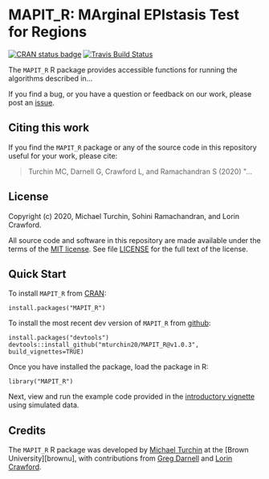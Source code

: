 # MAPIT_R: MArginal EPIstasis Test for Regions

[![CRAN status badge](https://www.r-pkg.org/badges/version/MAPIT_R)](https://cran.r-project.org/package=MAPIT_R)
[![Travis Build Status](https://travis-ci.org/mturchin20/MAPIT_R.svg?branch=master)](https://travis-ci.org/mturchin20/MAPIT_R)

The `MAPIT_R` R package provides accessible functions for running the
algorithms described in...

If you find a bug, or you have a question or feedback on our work,
please post an [issue][issues].

## Citing this work

If you find the `MAPIT_R` package or any of the source code in this
repository useful for your work, please cite:

> Turchin MC, Darnell G, Crawford L, and Ramachandran S (2020) 
> "...

## License

Copyright (c) 2020, Michael Turchin, Sohini Ramachandran, and Lorin Crawford.

All source code and software in this repository are made available
under the terms of the [MIT license][mit-license]. See
file [LICENSE](LICENSE) for the full text of the license.

## Quick Start

To install `MAPIT_R` from [CRAN](https://cran.r-project.org/web/packages/MAPIT_R/index.html):

```{r}
install.packages("MAPIT_R")
```

To install the most recent dev version of `MAPIT_R` from [github](https://github.com/mturchin20/MAPIT_R):
```{r}
install.packages("devtools")
devtools::install_github("mturchin20/MAPIT_R@v1.0.3", build_vignettes=TRUE)
```

Once you have installed the package, load the package in R:

```{r}
library("MAPIT_R")
```

Next, view and run the example code provided in the 
[introductory vignette][MAPIT_R-vignette1] using simulated data. 

## Credits

The `MAPIT_R` R package was developed by [Michael Turchin][michaelt] at
the [Brown University][brownu], with contributions from
[Greg Darnell][greg] and [Lorin Crawford][lorin].

[MAPIT_R-website]: http://mturchin20.github.io/MAPIT_R 
[MAPIT_R-vignette1]: http://mturchin20.github.io/MAPIT_R/articles/MAPIT_RIntro.1.SimulatedData.html
[MAPIT_R-vignette2]: http://mturchin20.github.io/MAPIT_R/articles/MAPIT_RIntro.2.RealData.html
[biorxiv-paper]: http://www.google.com 
[issues]: https://github.com/mturchin20/MAPIT_R/issues
[lorin]: http://www.lcrawlab.com/ 
[michaelt]: http://home.uchicago.edu/mturchin20/index.html 
[mit-license]: https://opensource.org/licenses/mit-license.html
[greg]: https://www.gregdarnell.com/ 
[uchicago]: https://www.brown.edu
